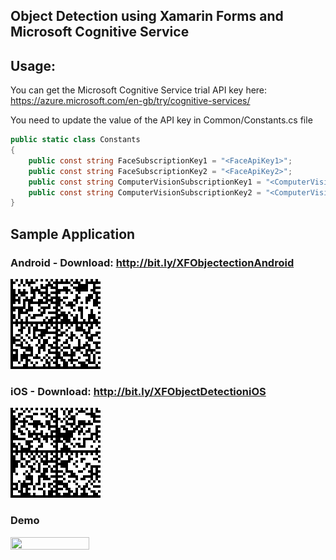 ##  Object Detection using Xamarin Forms and Microsoft Cognitive Service

## Usage:

You can get the Microsoft Cognitive Service trial API key here:
https://azure.microsoft.com/en-gb/try/cognitive-services/

You need to update the value of the API key in Common/Constants.cs file

```C#
public static class Constants
{
	public const string FaceSubscriptionKey1 = "<FaceApiKey1>";
	public const string FaceSubscriptionKey2 = "<FaceApiKey2>";
	public const string ComputerVisionSubscriptionKey1 = "<ComputerVisionApiKey1>";
	public const string ComputerVisionSubscriptionKey2 = "<ComputerVisionApiKey2>";
}
```

## Sample Application 

### Android - Download: http://bit.ly/XFObjectectionAndroid
![alt text](https://github.com/mecvillarina/XFObjectDetection/blob/master/Assets/QrCodeAndroid.gif)

### iOS - Download: http://bit.ly/XFObjectDetectioniOS
![alt text](https://github.com/mecvillarina/XFObjectDetection/blob/master/Assets/QRCodeiOS.gif)

### Demo
<img src="https://github.com/mecvillarina/XFObjectDetection/blob/master/Assets/Demo.gif" height="50%" width="50%">